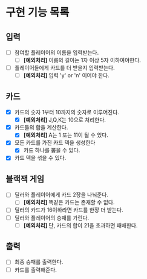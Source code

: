 # 구현 기능 목록

## 입력

- [ ] 참여할 플레이어의 이름을 입력받는다.
    - [ ] **[예외처리]** 이름의 길이는 1자 이상 5자 이하여야한다.
- [ ] 플레이어들에게 카드를 더 받을지 입력받는다.
    - [ ] **[예외처리]** 입력 'y' or 'n' 이어야 한다.

## 카드

- [x] 카드의 숫자 1부터 10까지의 숫자로 이루어진다.
    - [x] **[예외처리]** J,Q,K는 10으로 처리한다.
- [x] 카드들의 합을 계산한다.
    - [x] **[예외처리]** A는 1 또는 11이 될 수 있다.
- [x] 모든 카드를 가진 카드 덱을 생성한다
  - [x] 카드 하나를 뽑을 수 있다.
- [x] 카드 덱을 섞을 수 있다.

## 블랙잭 게임

- [ ] 딜러와 플레이어에게 카드 2장을 나눠준다.
    - [ ] **[예외처리]** 똑같은 카드는 존재할 수 없다.
- [ ] 딜러의 카드가 16이하라면 카드를 한장 더 받는다.
- [ ] 딜러와 플레이어의 승패를 가린다.
    - [ ] **[예외처리]** 단, 카드의 합이 21을 초과하면 패배한다.

## 출력

- [ ] 최종 승패를 출력한다.
- [ ] 카드를 출력해준다.

